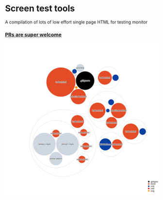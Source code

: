 # Screen test tools

A compilation of lots of low effort single page HTML for testing monitor

### [PRs are super welcome](https://github.com/jasonycw/screen-tests/compare)

[![Visualization of the codebase](./diagram.svg)](https://mango-dune-07a8b7110.1.azurestaticapps.net/?repo=jasonycw%2Fscreen-tests)
